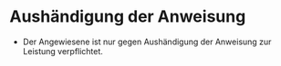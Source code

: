 # Aushändigung der Anweisung

- Der Angewiesene ist nur gegen Aushändigung der Anweisung zur Leistung verpflichtet.

